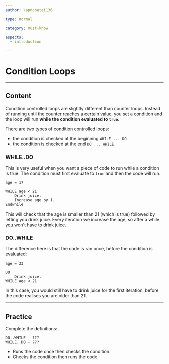 ```yaml
---
author: kapnobatai136

type: normal

category: must-know

aspects:
  - introduction

---
```


# Condition Loops

---
## Content

Condition controlled loops are slightly different than counter loops. Instead of running until the counter reaches a certain value, you set a condition and the loop will run **while the condition evaluated to `true`**.

There are two types of condition controlled loops:
- the condition is checked at the beginning `WHILE ... DO`
- the condition is checked at the end `DO ... WHILE`

### WHILE..DO

This is very useful when you want a piece of code to run while a condition is true. The condition must first evaluate to `true` and then the code will run.

```plain-text
age = 17

WHILE age < 21
    Drink juice.
    Increase age by 1.
Endwhile
```

This will check that the age is smaller than 21 (which is true) followed by letting you drink juice. Every iteration we increase the age, so after a while you won't have to drink juice.

### DO..WHILE

The difference here is that the code is ran once, before the condition is evaluated:

```plain-text
age = 33

DO
    Drink juice.
WHILE age < 21
```

In this case, you would still have to drink juice for the first iteration, before the code realises you are older than 21.

---
## Practice

Complete the definitions:

```plain-text
DO..WHILE - ???
WHILE..DO - ???
```

* Runs the code once then checks the condition.
* Checks the condition then runs the code.